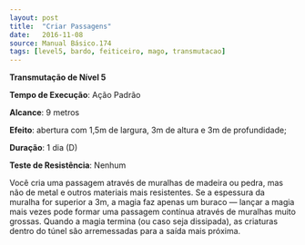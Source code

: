 ```yaml
---
layout: post
title:  "Criar Passagens"
date:   2016-11-08
source: Manual Básico.174
tags: [level5, bardo, feiticeiro, mago, transmutacao]
---
```


**Transmutação de Nível 5**

**Tempo de Execução**: Ação Padrão

**Alcance**: 9 metros

**Efeito**: abertura com 1,5m de largura, 3m de altura e 3m de profundidade; 

**Duração**: 1 dia (D)

**Teste de Resistência**: Nenhum

Você cria uma passagem através de muralhas de madeira ou pedra, mas não de metal e outros materiais mais resistentes. 
Se a espessura da muralha for superior a 3m, a magia faz apenas um buraco — lançar a magia mais vezes pode formar uma passagem contínua através de muralhas muito grossas. Quando a magia termina (ou caso seja dissipada), as criaturas dentro do túnel são arremessadas para a saída mais próxima.